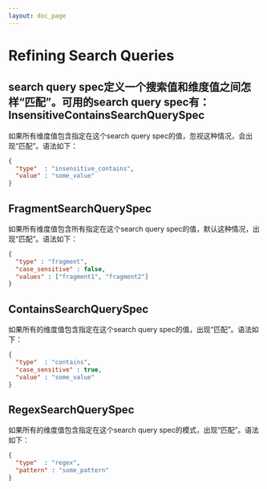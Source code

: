 ```yaml
---
layout: doc_page
---
```

# Refining Search Queries
search query spec定义一个搜索值和维度值之间怎样“匹配”。可用的search query spec有：
InsensitiveContainsSearchQuerySpec
----------------------------------

如果所有维度值包含指定在这个search query spec的值，忽视这种情况，会出现“匹配”。语法如下：
```json
{
  "type"  : "insensitive_contains",
  "value" : "some_value"
}
```

FragmentSearchQuerySpec
-----------------------

如果所有维度值包含所有指定在这个search query spec的值，默认这种情况，出现“匹配”。语法如下：
```json
{ 
  "type" : "fragment",
  "case_sensitive" : false,
  "values" : ["fragment1", "fragment2"]
}
```

ContainsSearchQuerySpec
----------------------------------

如果所有的维度值包含指定在这个search query spec的值，出现“匹配”。语法如下：
```json
{
  "type"  : "contains",
  "case_sensitive" : true,
  "value" : "some_value"
}
```

RegexSearchQuerySpec
----------------------------------

如果所有的维度值包含指定在这个search query spec的模式，出现“匹配”。语法如下：
```json
{
  "type"  : "regex",
  "pattern" : "some_pattern"
}
```